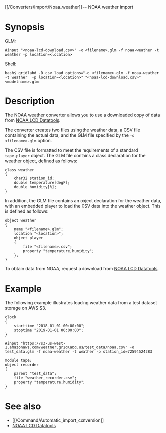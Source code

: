 [[/Converters/Import/Noaa_weather]] -- NOAA weather import

# Synopsis

GLM:

~~~
#input "<noaa-lcd-download.csv>" -o <filename>.glm -f noaa-weather -t weather -p location=<location>
~~~

Shell:

~~~
bash$ gridlabd -D csv_load_options="-o <filename>.glm -f noaa-weather -t weather  -p location=<location>" "<noaa-lcd-download.csv>" <modelname>.glm 
~~~

# Description

The NOAA weather converter allows you to use a downloaded copy of data from [NOAA LCD Datatools](https://www.ncdc.noaa.gov/cdo-web/datatools/lcd).

The converter creates two files using the weather data, a CSV file containing the actual data, and the GLM file specified by the `-o <filename>.glm` option.

The CSV file is formatted to meet the requirements of a standard `tape.player` object.  The GLM file contains a class declaration for the weather object, defined as follows:

~~~
class weather 
{
	char32 station_id;
	double temperature[degF];
	double humidity[%];
}	
~~~

In addition, the GLM file contains an object declaration for the weather data, with an embedded player to load the CSV data into the weather object. This is defined as follows:

~~~
object weather
{
	name "<filename>.glm";
	location "<location>";
	object player
	{
		file "<filename>.csv";
		property "temperature,humidity";
	};
}
~~~

To obtain data from NOAA, request a download from [NOAA LCD Datatools](https://www.ncdc.noaa.gov/cdo-web/datatools/lcd).

# Example

The following example illustrates loading weather data from a test dataset storage on AWS S3.

~~~
clock 
{
	starttime "2018-01-01 00:00:00";
	stoptime "2019-01-01 00:00:00";
}

#input "https://s3-us-west-1.amazonaws.com/weather.gridlabd.us/test_data/noaa.csv" -o test_data.glm -f noaa-weather -t weather -p station_id=72594524283

module tape;
object recorder
{
	parent "test_data";
	file "weather_recorder.csv";
	property "temperature,humidity";
}
~~~

# See also

* [[/Command/Automatic_import_conversion]]
* [NOAA LCD Datatools](https://www.ncdc.noaa.gov/cdo-web/datatools/lcd)
